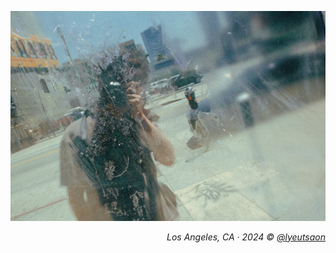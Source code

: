 ![](https://raw.githubusercontent.com/ryusoh/host/refs/heads/master/images/DSCF5407-2.jpg)

<div align="right"><em>Los Angeles, CA &middot; 2024 © <a href="https://instagram.com/lyeutsaon" target="_blank" rel="noopener noreferrer">@lyeutsaon</a></em></div>
